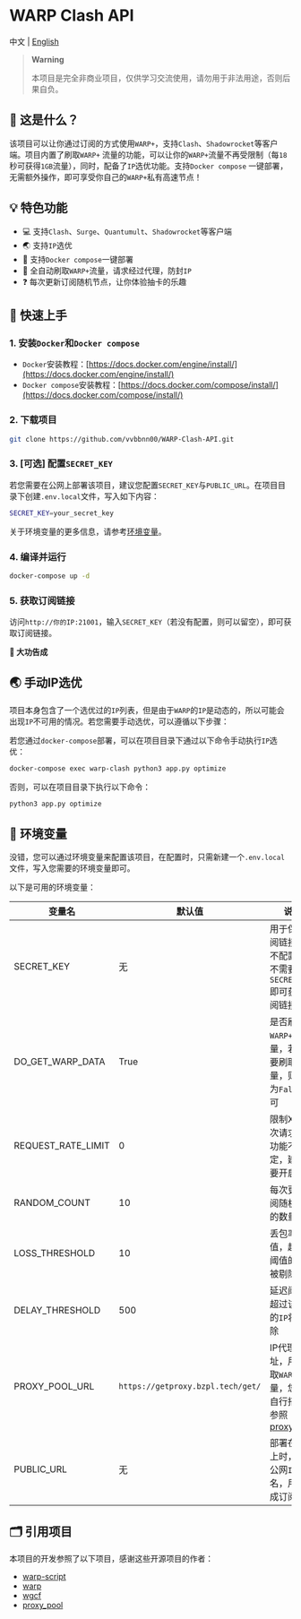 # WARP Clash API

中文 | [English](./README_en.md)

> **Warning**
>
> 本项目是完全非商业项目，仅供学习交流使用，请勿用于非法用途，否则后果自负。

## 🤔 这是什么？

该项目可以让你通过订阅的方式使用`WARP+`，支持`Clash`、`Shadowrocket`等客户端。项目内置了刷取`WARP+`
流量的功能，可以让你的`WARP+`流量不再受限制（每`18`秒可获得`1GB`流量），同时，配备了`IP`选优功能。支持`Docker compose`
一键部署，无需额外操作，即可享受你自己的`WARP+`私有高速节点！

## 💡 特色功能

- 💻 支持`Clash`、`Surge`、`Quantumult`、`Shadowrocket`等客户端
- 🌏 支持`IP`选优
- 🐋 支持`Docker compose`一键部署
- 📕 全自动刷取`WARP+`流量，请求经过代理，防封`IP`
- ❓ 每次更新订阅随机节点，让你体验抽卡的乐趣

## 🚀 快速上手

### 1. 安装`Docker`和`Docker compose`

- `Docker`安装教程：[https://docs.docker.com/engine/install/](https://docs.docker.com/engine/install/)
- `Docker compose`安装教程：[https://docs.docker.com/compose/install/](https://docs.docker.com/compose/install/)

### 2. 下载项目

```bash
git clone https://github.com/vvbbnn00/WARP-Clash-API.git
```

### 3. [可选] 配置`SECRET_KEY`

若您需要在公网上部署该项目，建议您配置`SECRET_KEY`与`PUBLIC_URL`。在项目目录下创建`.env.local`文件，写入如下内容：

```bash
SECRET_KEY=your_secret_key
```

关于环境变量的更多信息，请参考[环境变量](#-环境变量)。

### 4. 编译并运行

```bash
docker-compose up -d
```

### 5. 获取订阅链接

访问`http://你的IP:21001`，输入`SECRET_KEY`（若没有配置，则可以留空），即可获取订阅链接。

**🎉 大功告成**

## 🌏 手动IP选优

项目本身包含了一个选优过的`IP`列表，但是由于`WARP`的`IP`是动态的，所以可能会出现`IP`不可用的情况。若您需要手动选优，可以遵循以下步骤：

若您通过`docker-compose`部署，可以在项目目录下通过以下命令手动执行`IP`选优：

```bash
docker-compose exec warp-clash python3 app.py optimize
```

否则，可以在项目目录下执行以下命令：

```bash
python3 app.py optimize
```

## 🔧 环境变量

没错，您可以通过环境变量来配置该项目，在配置时，只需新建一个`.env.local`文件，写入您需要的环境变量即可。

以下是可用的环境变量：

| 变量名                | 默认值                               | 说明                                                                                  |
|--------------------|-----------------------------------|-------------------------------------------------------------------------------------|
| SECRET_KEY         | 无                                 | 用于保护订阅链接，若不配置，则不需要输入`SECRET_KEY`即可获取订阅链接                                            |
| DO_GET_WARP_DATA   | True                              | 是否刷取`WARP+`流量，若不需要刷取流量，则设置为`False`即可                                                |
| REQUEST_RATE_LIMIT | 0                                 | 限制X秒一次请求，该功能不太稳定，建议不要开启                                                             |
| RANDOM_COUNT       | 10                                | 每次更新订阅随机节点的数量                                                                       |
| LOSS_THRESHOLD     | 10                                | 丢包率阈值，超过该阈值的`IP`将被剔除                                                                |
| DELAY_THRESHOLD    | 500                               | 延迟阈值，超过该阈值的`IP`将被剔除                                                                 |
| PROXY_POOL_URL     | `https://getproxy.bzpl.tech/get/` | IP代理池地址，用于刷取`WARP+`流量，您可以自行搭建，参照[proxy_pool](https://github.com/jhao104/proxy_pool) |
| PUBLIC_URL        | 无                                | 部署在公网上时，填写公网`IP`或域名，用于生成订阅链接  |

## 🗂️ 引用项目

本项目的开发参照了以下项目，感谢这些开源项目的作者：

- [warp-script](https://gitlab.com/Misaka-blog/warp-script)
- [warp](https://replit.com/@aliilapro/warp)
- [wgcf](https://github.com/ViRb3/wgcf)
- [proxy_pool](https://github.com/jhao104/proxy_pool)

